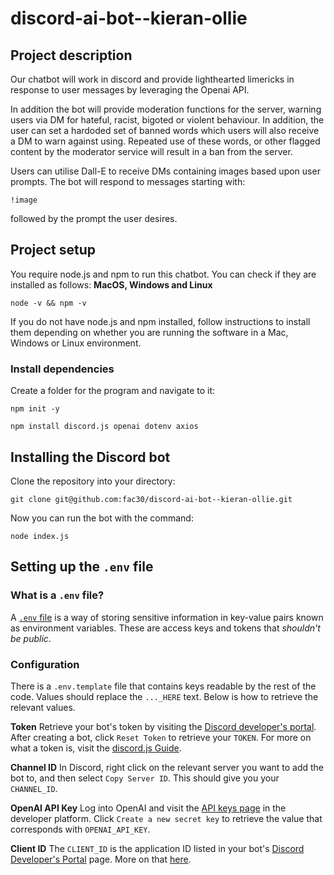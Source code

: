 # discord-ai-bot--kieran-ollie

## Project description

Our chatbot will work in discord and provide lighthearted limericks in response to user messages by leveraging the Openai API.  

In addition the bot will provide moderation functions for the server, warning users via DM for hateful, racist, bigoted or violent behaviour.  In addition, the user can set a hardoded set of banned words which users will also receive a DM to warn against using.  Repeated use of these words, or other flagged content by the moderator service will result in a ban from the server.

Users can utilise Dall-E to receive DMs containing images based upon user prompts.  The bot will respond to messages starting with:

`!image`

followed by the prompt the user desires.

## Project setup

You require node.js and npm to run this chatbot.  You can check if they are installed as follows:
**MacOS, Windows and Linux**

`node -v && npm -v`

If you do not have node.js and npm installed, follow instructions to install them depending on whether you are running the software in a Mac, Windows or Linux environment.

### Install dependencies
Create a folder for the program and navigate to it:

`npm init -y`

`npm install discord.js openai dotenv axios`

## Installing the Discord bot
Clone the repository into your directory:

`git clone git@github.com:fac30/discord-ai-bot--kieran-ollie.git`

Now you can run the bot with the command:

`node index.js`

## Setting up the `.env` file
### What is a `.env` file?
A [`.env` file](https://blog.bitsrc.io/a-gentle-introduction-to-env-files-9ad424cc5ff4) is a way of storing sensitive information in key-value pairs known as environment variables. These are access keys and tokens that _shouldn't be public_.  

### Configuration
There is a `.env.template` file that contains keys readable by the rest of the code. Values should replace the `..._HERE` text. Below is how to retrieve the relevant values. 

**Token**
Retrieve your bot's token by visiting the [Discord developer's portal](https://discord.com/developers/applications). After creating a bot, click `Reset Token` to retrieve your `TOKEN`. For more on what a token is, visit the [discord.js Guide](https://discordjs.guide/preparations/setting-up-a-bot-application.html#your-bot-s-token).

**Channel ID**
In Discord, right click on the relevant server you want to add the bot to, and then select `Copy Server ID`. This should give you your `CHANNEL_ID`.

**OpenAI API Key**
Log into OpenAI and visit the [API keys page](https://platform.openai.com/api-keys) in the developer platform. Click `Create a new secret key` to retrieve the value that corresponds with `OPENAI_API_KEY`.

**Client ID**
The `CLIENT_ID` is the application ID listed in your bot's [Discord Developer's Portal](https://discord.com/developers) page. More on that [here](https://discordjs.guide/creating-your-bot/command-deployment.html#command-registration).
